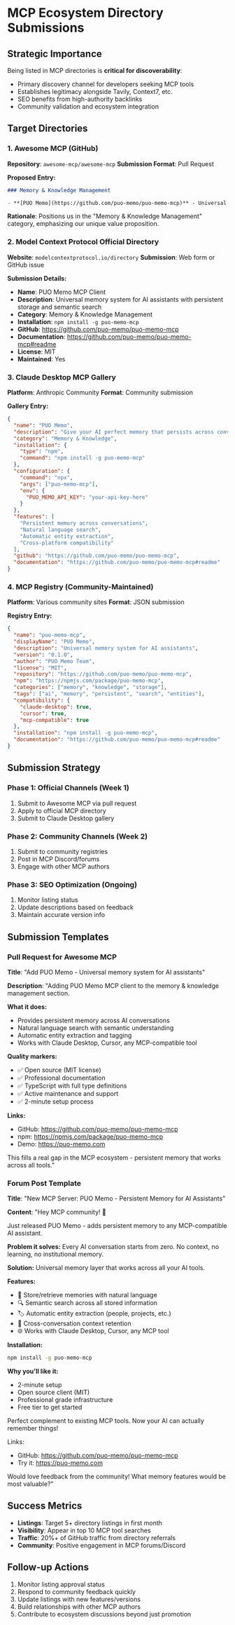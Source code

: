 # MCP Ecosystem Directory Submissions

## Strategic Importance

Being listed in MCP directories is **critical for discoverability**:
- Primary discovery channel for developers seeking MCP tools
- Establishes legitimacy alongside Tavily, Context7, etc.
- SEO benefits from high-authority backlinks
- Community validation and ecosystem integration

## Target Directories

### 1. Awesome MCP (GitHub)
**Repository**: `awesome-mcp/awesome-mcp`
**Submission Format**: Pull Request

**Proposed Entry:**
```markdown
### Memory & Knowledge Management

- **[PUO Memo](https://github.com/puo-memo/puo-memo-mcp)** - Universal memory system for AI assistants. Provides persistent memory across conversations with semantic search and automatic entity extraction. [npm](https://npmjs.com/package/puo-memo-mcp)
```

**Rationale**: Positions us in the "Memory & Knowledge Management" category, emphasizing our unique value proposition.

### 2. Model Context Protocol Official Directory
**Website**: `modelcontextprotocol.io/directory`
**Submission**: Web form or GitHub issue

**Submission Details:**
- **Name**: PUO Memo MCP Client
- **Description**: Universal memory system for AI assistants with persistent storage and semantic search
- **Category**: Memory & Knowledge Management
- **Installation**: `npm install -g puo-memo-mcp`
- **GitHub**: https://github.com/puo-memo/puo-memo-mcp
- **Documentation**: https://github.com/puo-memo/puo-memo-mcp#readme
- **License**: MIT
- **Maintained**: Yes

### 3. Claude Desktop MCP Gallery
**Platform**: Anthropic Community
**Format**: Community submission

**Gallery Entry:**
```json
{
  "name": "PUO Memo",
  "description": "Give your AI perfect memory that persists across conversations",
  "category": "Memory & Knowledge",
  "installation": {
    "type": "npm",
    "command": "npm install -g puo-memo-mcp"
  },
  "configuration": {
    "command": "npx",
    "args": ["puo-memo-mcp"],
    "env": {
      "PUO_MEMO_API_KEY": "your-api-key-here"
    }
  },
  "features": [
    "Persistent memory across conversations",
    "Natural language search",
    "Automatic entity extraction",
    "Cross-platform compatibility"
  ],
  "github": "https://github.com/puo-memo/puo-memo-mcp",
  "documentation": "https://github.com/puo-memo/puo-memo-mcp#readme"
}
```

### 4. MCP Registry (Community-Maintained)
**Platform**: Various community sites
**Format**: JSON submission

**Registry Entry:**
```json
{
  "name": "puo-memo-mcp",
  "displayName": "PUO Memo",
  "description": "Universal memory system for AI assistants",
  "version": "0.1.0",
  "author": "PUO Memo Team",
  "license": "MIT",
  "repository": "https://github.com/puo-memo/puo-memo-mcp",
  "npm": "https://npmjs.com/package/puo-memo-mcp",
  "categories": ["memory", "knowledge", "storage"],
  "tags": ["ai", "memory", "persistent", "search", "entities"],
  "compatibility": {
    "claude-desktop": true,
    "cursor": true,
    "mcp-compatible": true
  },
  "installation": "npm install -g puo-memo-mcp",
  "documentation": "https://github.com/puo-memo/puo-memo-mcp#readme"
}
```

## Submission Strategy

### Phase 1: Official Channels (Week 1)
1. Submit to Awesome MCP via pull request
2. Apply to official MCP directory
3. Submit to Claude Desktop gallery

### Phase 2: Community Channels (Week 2)  
1. Submit to community registries
2. Post in MCP Discord/forums
3. Engage with other MCP authors

### Phase 3: SEO Optimization (Ongoing)
1. Monitor listing status
2. Update descriptions based on feedback  
3. Maintain accurate version info

## Submission Templates

### Pull Request for Awesome MCP
**Title**: "Add PUO Memo - Universal memory system for AI assistants"

**Description**:
"Adding PUO Memo MCP client to the memory & knowledge management section.

**What it does:**
- Provides persistent memory across AI conversations
- Natural language search with semantic understanding  
- Automatic entity extraction and tagging
- Works with Claude Desktop, Cursor, any MCP-compatible tool

**Quality markers:**
- ✅ Open source (MIT license)
- ✅ Professional documentation  
- ✅ TypeScript with full type definitions
- ✅ Active maintenance and support
- ✅ 2-minute setup process

**Links:**
- GitHub: https://github.com/puo-memo/puo-memo-mcp
- npm: https://npmjs.com/package/puo-memo-mcp
- Demo: https://puo-memo.com

This fills a real gap in the MCP ecosystem - persistent memory that works across all tools."

### Forum Post Template
**Title**: "New MCP Server: PUO Memo - Persistent Memory for AI Assistants"

**Content**:
"Hey MCP community! 👋

Just released PUO Memo - adds persistent memory to any MCP-compatible AI assistant.

**Problem it solves:** Every AI conversation starts from zero. No context, no learning, no institutional memory.

**Solution:** Universal memory layer that works across all your AI tools.

**Features:**
- 🧠 Store/retrieve memories with natural language
- 🔍 Semantic search across all stored information
- 🏷️ Automatic entity extraction (people, projects, etc.)
- 💾 Cross-conversation context retention
- 🌐 Works with Claude Desktop, Cursor, any MCP tool

**Installation:**
```bash
npm install -g puo-memo-mcp
```

**Why you'll like it:**
- 2-minute setup
- Open source client (MIT)
- Professional grade infrastructure
- Free tier to get started

Perfect complement to existing MCP tools. Now your AI can actually remember things!

Links:
- GitHub: https://github.com/puo-memo/puo-memo-mcp  
- Try it: https://puo-memo.com

Would love feedback from the community! What memory features would be most valuable?"

## Success Metrics

- **Listings**: Target 5+ directory listings in first month
- **Visibility**: Appear in top 10 MCP tool searches  
- **Traffic**: 20%+ of GitHub traffic from directory referrals
- **Community**: Positive engagement in MCP forums/Discord

## Follow-up Actions

1. Monitor listing approval status
2. Respond to community feedback quickly
3. Update listings with new features/versions
4. Build relationships with other MCP authors
5. Contribute to ecosystem discussions beyond just promotion